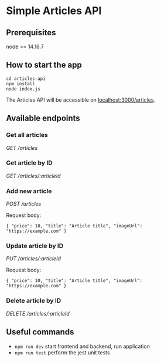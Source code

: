 # Simple Articles API

## Prerequisites
node >= 14.16.7

## How to start the app

```
cd articles-api
npm install
node index.js
```

The Articles API will be accessible on [localhost:3000/articles](http://localhost:3000/articles).

## Available endpoints

### Get all articles
*GET /articles*

### Get article by ID
*GET /articles/:articleId*

### Add new article
*POST /articles*

Request body:
```
{ "price": 10, "title": "Article title", "imageUrl": "https://example.com" }
```

### Update article by ID
*PUT /articles/:articleId*

Request body:
```
{ "price": 10, "title": "Article title", "imageUrl": "https://example.com" }
```

### Delete article by ID
*DELETE /articles/:articleId*

## Useful commands

* `npm run dev`         start frontend and backend, run application
* `npm run test`        perform the jest unit tests